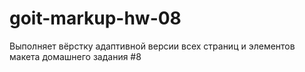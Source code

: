 # goit-markup-hw-08
Выполняет вёрстку адаптивной версии всех страниц и элементов макета домашнего задания #8
